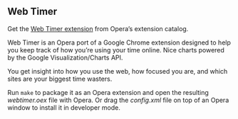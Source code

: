 ## Web Timer

Get the [Web Timer extension](https://addons.opera.com/extensions/details/web-timer/) from Opera’s extension catalog.

Web Timer is an Opera port of a Google Chrome extension designed to help you keep track of how you’re using your time online. Nice charts powered by the Google Visualization/Charts API.

You get insight into how you use the web, how focused you are, and which sites are your biggest time wasters.

Run `make` to package it as an Opera extension and open the resulting _webtimer.oex_ file with Opera. Or drag the _config.xml_ file on top of an Opera window to install it in developer mode.
